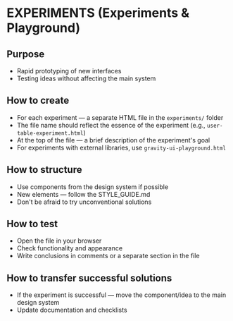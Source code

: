 # EXPERIMENTS (Experiments & Playground)

## Purpose
- Rapid prototyping of new interfaces
- Testing ideas without affecting the main system

## How to create
- For each experiment — a separate HTML file in the `experiments/` folder
- The file name should reflect the essence of the experiment (e.g., `user-table-experiment.html`)
- At the top of the file — a brief description of the experiment's goal
- For experiments with external libraries, use `gravity-ui-playground.html`

## How to structure
- Use components from the design system if possible
- New elements — follow the STYLE_GUIDE.md
- Don't be afraid to try unconventional solutions

## How to test
- Open the file in your browser
- Check functionality and appearance
- Write conclusions in comments or a separate section in the file

## How to transfer successful solutions
- If the experiment is successful — move the component/idea to the main design system
- Update documentation and checklists 